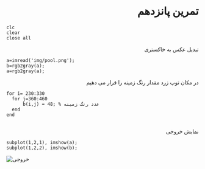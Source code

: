 <div dir= "rtl">
  <h1> تمرین پانزدهم</h1>
  </div>
  
  ````
  clc
clear
close all

````

<div dir= "rtl">
 تبدیل عکس به خاکستری
  </div>


````
a=imread('img/pool.png');
b=rgb2gray(a);
a=rgb2gray(a);
````
<div dir= "rtl">
 در مکان توپ زرد مقدار رنگ زمینه را قرار می دهیم
  </div>
  
  ````
 for i= 230:330
    for j=360:460
        b(i,j) = 48; % عدد رنگ زمینه 
    end
end 
  
  
  `````
<div dir= "rtl">
 نمایش خروجی
</div>
 
 ````
 subplot(1,2,1), imshow(a);
subplot(1,2,2), imshow(b);

````  
![خروجی](assets/result.jpg) 
